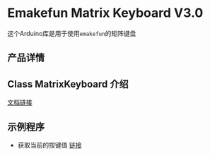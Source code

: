 # Emakefun Matrix Keyboard V3.0

这个Arduino库是用于使用`emakefun`的矩阵键盘

## 产品详情

<!-- [产品详情链接](https://emakefun-docs.readthedocs.io/zh_CN/latest/sensors/smart_modules/gesture_recognizer/) -->

## Class MatrixKeyboard 介绍

[文档链接](https://emakefun-arduino-library.github.io/emakefun_matrix_keyboard/class_matrix_keyboard.html)

## 示例程序

- 获取当前的按键值 [链接](https://emakefun-arduino-library.github.io/emakefun_matrix_keyboard/get_touched_key_8ino-example.html)
